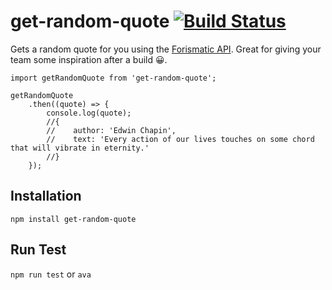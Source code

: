 # get-random-quote [![Build Status](https://travis-ci.org/kdelmonte/get-random-quote.svg?branch=master)](https://travis-ci.org/kdelmonte/get-random-quote)
Gets a random quote for you using the [Forismatic API](https://forismatic.com/en/api/). Great for giving your team some inspiration after a build :grinning:.

```
import getRandomQuote from 'get-random-quote';

getRandomQuote
    .then((quote) => {
        console.log(quote);
        //{ 
        //    author: 'Edwin Chapin', 
        //    text: 'Every action of our lives touches on some chord that will vibrate in eternity.' 
        //}
    });

```

## Installation

`npm install get-random-quote`

## Run Test

`npm run test` or `ava`